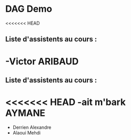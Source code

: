 # DAG Demo

<<<<<<< HEAD
## Liste d'assistents au cours : 
-Victor ARIBAUD
=======
## Liste d'assistents au cours :
<<<<<<< HEAD
-ait m'bark AYMANE
=======
- Derrien Alexandre
- Alaoui Mehdi